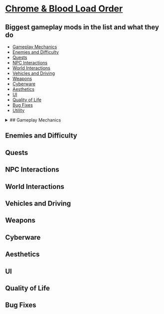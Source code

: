 # [Chrome & Blood Load Order](https://loadorderlibrary.com/lists/chrome-blood-2)

## Biggest gameplay mods in the list and what they do

- [Gameplay Mechanics](#gameplay-mechanics)
- [Enemies and Difficulty](#enemies-and-difficulty)
- [Quests](#quests)
- [NPC Interactions](#npc-interactions)
- [World Interactions](#world-interactions)
- [Vehicles and Driving](#vehicles-and-driving)
- [Weapons](#weapons)
- [Cyberware](#cyberware)
- [Aesthetics](#aesthetics)
- [UI](#ui)
- [Quality of Life](#quality-of-life)
- [Bug Fixes](#bug-fixes)
- [Utility](#utility)

<Details>
<summary>## Gameplay Mechanics</summary>

[Enhanced Air Traffic](https://www.nexusmods.com/cyberpunk2077/mods/20208)

Add new air traffic to Night City. The AVs added by this mod will automatically fly over the city using landing pads in various locations.

[Sticky Gernade](https://www.nexusmods.com/cyberpunk2077/mods/18910)

Adds sticky versions of the grenades

[Sticky Gernade](https://www.nexusmods.com/cyberpunk2077/mods/18910)

Adds sticky versions of the grenades

</Details>

## Enemies and Difficulty

## Quests

## NPC Interactions

## World Interactions

## Vehicles and Driving

## Weapons

## Cyberware

## Aesthetics

## UI

## Quality of Life

## Bug Fixes


